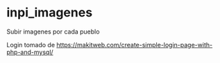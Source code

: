 # inpi_imagenes
Subir imagenes por cada pueblo

Login tomado de
https://makitweb.com/create-simple-login-page-with-php-and-mysql/
